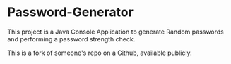 # Password-Generator
This project is a Java Console Application to generate Random passwords and performing a password strength check.

This is a fork of someone's repo on a Github, available publicly. 